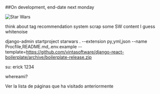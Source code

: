 ##On development, end-date next monday

![Star Wars](https://i.ytimg.com/vi/usO_6-RuCrg/maxresdefault.jpg)


think about tag recommendation system
scrap some SW content I guess
whitenoise

django-admin startproject starwars . --extension py,yml,json --name Procfile,README.md,.env.example --template=https://github.com/vintasoftware/django-react-boilerplate/archive/boilerplate-release.zip

su: erick 1234



whereami?

Ver la lista de páginas que ha visitado anteriormente